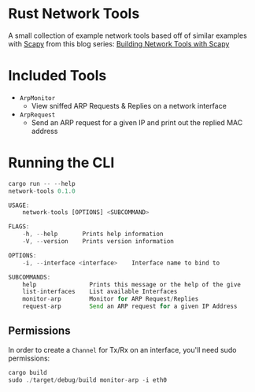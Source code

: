 # Rust Network Tools

A small collection of example network tools based off of similar examples with [Scapy](https://scapy.net/) from this blog series: [Building Network Tools with Scapy](https://thepacketgeek.com/scapy/)

# Included Tools

- `ArpMonitor`
  - View sniffed ARP Requests & Replies on a network interface
- `ArpRequest`
  - Send an ARP request for a given IP and print out the replied MAC address


# Running the CLI

```rust
cargo run -- --help
network-tools 0.1.0

USAGE:
    network-tools [OPTIONS] <SUBCOMMAND>

FLAGS:
    -h, --help       Prints help information
    -V, --version    Prints version information

OPTIONS:
    -i, --interface <interface>    Interface name to bind to

SUBCOMMANDS:
    help               Prints this message or the help of the give
    list-interfaces    List available Interfaces
    monitor-arp        Monitor for ARP Request/Replies
    request-arp        Send an ARP request for a given IP Address
```

## Permissions
In order to create a `Channel` for Tx/Rx on an interface, you'll need sudo permissions:

```rust
cargo build
sudo ./target/debug/build monitor-arp -i eth0
```